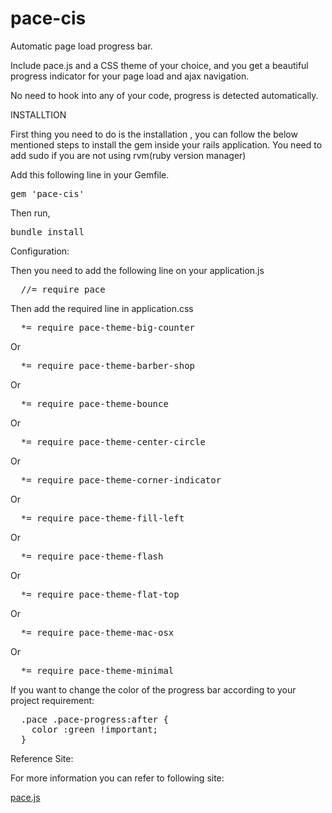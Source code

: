 pace-cis
========

Automatic page load progress bar.

Include pace.js and a CSS theme of your choice, and you get a beautiful progress indicator for your page load and ajax navigation.

No need to hook into any of your code, progress is detected automatically.


INSTALLTION

First thing you need to do is the installation , you can follow the below mentioned steps to install the gem inside your rails application.
You need to add sudo if you are not using rvm(ruby version manager)


Add this following line in your Gemfile.
<pre>
gem 'pace-cis'
</pre>

Then run,

<pre>
bundle install
</pre>

Configuration:

Then you need to add the following line on your application.js

<pre>
  //= require pace
</pre>

Then add the required line in application.css

<pre>
  *= require pace-theme-big-counter
</pre>
Or
<pre>
  *= require pace-theme-barber-shop
</pre>
Or
<pre>
  *= require pace-theme-bounce
</pre>
Or
<pre>
  *= require pace-theme-center-circle
</pre>
Or
<pre>
  *= require pace-theme-corner-indicator
</pre>
Or
<pre>
  *= require pace-theme-fill-left
</pre>
Or
<pre>
  *= require pace-theme-flash
</pre>
Or
<pre>
  *= require pace-theme-flat-top
</pre>
Or
<pre>
  *= require pace-theme-mac-osx
</pre>
Or
<pre>
  *= require pace-theme-minimal
</pre>


If you want to change the color of the progress bar according to your project requirement:

<pre>
  .pace .pace-progress:after {
    color :green !important;
  }
</pre>


Reference Site:

For more information you can refer to following site:

<a href="http://github.hubspot.com/pace/docs/welcome/">pace.js</a>